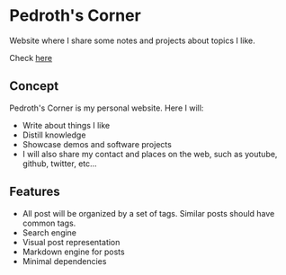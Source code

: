 # Pedroth's Corner

Website where I share some notes and projects about topics I like.

Check [here](https://pedroth.github.io/)

## Concept

Pedroth's Corner is my personal website. Here I will:

- Write about things I like
- Distill knowledge
- Showcase demos and software projects
- I will also share my contact and places on the web, such as youtube, github, twitter, etc...

## Features

- All post will be organized by a set of tags. Similar posts should have common tags.
- Search engine
- Visual post representation
- Markdown engine for posts
- Minimal dependencies
